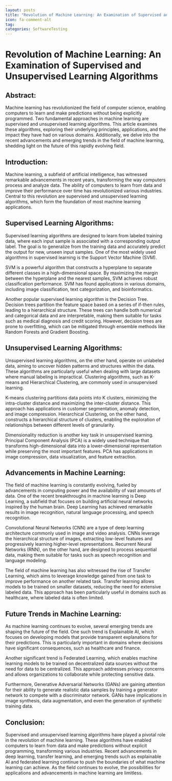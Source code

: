 ```yaml
---
layout: posts
title: "Revolution of Machine Learning: An Examination of Supervised and Unsupervised Learning Algorithms"
icon: fa-comment-alt
tag:      
categories: SoftwareTesting
---
```



# Revolution of Machine Learning: An Examination of Supervised and Unsupervised Learning Algorithms

## Abstract:
Machine learning has revolutionized the field of computer science, enabling computers to learn and make predictions without being explicitly programmed. Two fundamental approaches in machine learning are supervised and unsupervised learning algorithms. This article examines these algorithms, exploring their underlying principles, applications, and the impact they have had on various domains. Additionally, we delve into the recent advancements and emerging trends in the field of machine learning, shedding light on the future of this rapidly evolving field.

## Introduction:
Machine learning, a subfield of artificial intelligence, has witnessed remarkable advancements in recent years, transforming the way computers process and analyze data. The ability of computers to learn from data and improve their performance over time has revolutionized various industries. Central to this revolution are supervised and unsupervised learning algorithms, which form the foundation of most machine learning applications.

## Supervised Learning Algorithms:
Supervised learning algorithms are designed to learn from labeled training data, where each input sample is associated with a corresponding output label. The goal is to generalize from the training data and accurately predict the output for new, unseen input samples. One of the most widely used algorithms in supervised learning is the Support Vector Machine (SVM).

SVM is a powerful algorithm that constructs a hyperplane to separate different classes in a high-dimensional space. By maximizing the margin between the hyperplane and the nearest samples, SVM achieves robust classification performance. SVM has found applications in various domains, including image classification, text categorization, and bioinformatics.

Another popular supervised learning algorithm is the Decision Tree. Decision trees partition the feature space based on a series of if-then rules, leading to a hierarchical structure. These trees can handle both numerical and categorical data and are interpretable, making them suitable for tasks such as medical diagnosis and credit scoring. However, decision trees are prone to overfitting, which can be mitigated through ensemble methods like Random Forests and Gradient Boosting.

## Unsupervised Learning Algorithms:
Unsupervised learning algorithms, on the other hand, operate on unlabeled data, aiming to uncover hidden patterns and structures within the data. These algorithms are particularly useful when dealing with large datasets where manual labeling is impractical. Clustering algorithms, such as K-means and Hierarchical Clustering, are commonly used in unsupervised learning.

K-means clustering partitions data points into K clusters, minimizing the intra-cluster distance and maximizing the inter-cluster distance. This approach has applications in customer segmentation, anomaly detection, and image compression. Hierarchical Clustering, on the other hand, constructs a hierarchical structure of clusters, enabling the exploration of relationships between different levels of granularity.

Dimensionality reduction is another key task in unsupervised learning. Principal Component Analysis (PCA) is a widely used technique that transforms high-dimensional data into a lower-dimensional representation while preserving the most important features. PCA has applications in image compression, data visualization, and feature extraction.

## Advancements in Machine Learning:
The field of machine learning is constantly evolving, fueled by advancements in computing power and the availability of vast amounts of data. One of the recent breakthroughs in machine learning is Deep Learning, a subfield that focuses on building artificial neural networks inspired by the human brain. Deep Learning has achieved remarkable results in image recognition, natural language processing, and speech recognition.

Convolutional Neural Networks (CNN) are a type of deep learning architecture commonly used in image and video analysis. CNNs leverage the hierarchical structure of images, extracting low-level features and progressively learning higher-level representations. Recurrent Neural Networks (RNN), on the other hand, are designed to process sequential data, making them suitable for tasks such as speech recognition and language modeling.

The field of machine learning has also witnessed the rise of Transfer Learning, which aims to leverage knowledge gained from one task to improve performance on another related task. Transfer learning allows models to be trained on smaller datasets, reducing the need for extensive labeled data. This approach has been particularly useful in domains such as healthcare, where labeled data is often limited.

## Future Trends in Machine Learning:
As machine learning continues to evolve, several emerging trends are shaping the future of the field. One such trend is Explainable AI, which focuses on developing models that provide transparent explanations for their predictions. This is particularly important in domains where decisions have significant consequences, such as healthcare and finance.

Another significant trend is Federated Learning, which enables machine learning models to be trained on decentralized data sources without the need for data to be centralized. This approach addresses privacy concerns and allows organizations to collaborate while protecting sensitive data.

Furthermore, Generative Adversarial Networks (GANs) are gaining attention for their ability to generate realistic data samples by training a generator network to compete with a discriminator network. GANs have implications in image synthesis, data augmentation, and even the generation of synthetic training data.

## Conclusion:
Supervised and unsupervised learning algorithms have played a pivotal role in the revolution of machine learning. These algorithms have enabled computers to learn from data and make predictions without explicit programming, transforming various industries. Recent advancements in deep learning, transfer learning, and emerging trends such as explainable AI and federated learning continue to push the boundaries of what machine learning can achieve. As the field continues to evolve, the possibilities for applications and advancements in machine learning are limitless.